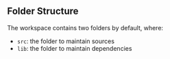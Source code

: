 

## Folder Structure

The workspace contains two folders by default, where:

- `src`: the folder to maintain sources
- `lib`: the folder to maintain dependencies



